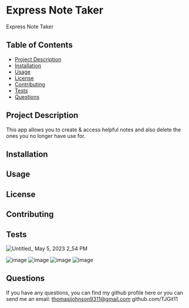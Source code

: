 # Express Note Taker
Express Note Taker

## Table of Contents
- [Project Description](#project-description)
- [Installation](#installation)
- [Usage](#usage)
- [License](#license)
- [Contributing](#contributing)
- [Tests](#tests)
- [Questions](#questions)

## Project Description
This app allows you to create & access helpful notes and also delete the ones you no longer have use for. 

## Installation


## Usage


## License


## Contributing


## Tests
![Untitled_ May 5, 2023 2_54 PM](https://user-images.githubusercontent.com/74613952/236556850-5f458fd4-b026-423e-aa75-376fcbc0c5b5.gif)

![image](https://user-images.githubusercontent.com/74613952/236555772-49370925-0c85-48f5-9c06-3383be038fc2.png)
![image](https://user-images.githubusercontent.com/74613952/236555922-2552531b-2a18-4f07-ae4c-275762ddee8e.png)
![image](https://user-images.githubusercontent.com/74613952/236556013-c04d6bd4-d8a2-45f2-a98d-f8c90dff9bd6.png)
![image](https://user-images.githubusercontent.com/74613952/236556052-82dd0762-a47c-4ca3-ae34-a107da4da53b.png)


## Questions
If you have any questions, you can find my github profile here
or you can send me an email: thomasjjohnson9311@gmail.com
github.com/TJGit11 

